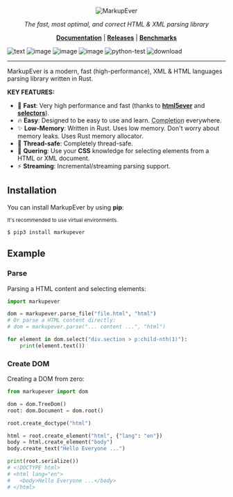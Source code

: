 <p align="center">
  <img src="https://github.com/user-attachments/assets/4fc58bbf-3fde-47a1-aa42-ae100ba1029a" alt="MarkupEver">
</p>
<p align="center">
    <em>The fast, most optimal, and correct HTML & XML parsing library</em>
</p>
<p align="center">
    <a href="https://awolverp.github.io/markupever" target="_blank"><b>Documentation</b></a> | <a href="https://github.com/awolverp/cachebox/releases"><b>Releases</b></a> | <a href="https://awolverp.github.io/markupever/#performance" target="_blank"><b>Benchmarks</b></a>
</p>

![text](https://img.shields.io/badge/coverage-100-08000)
![image](https://img.shields.io/pypi/v/markupever.svg)
![image](https://img.shields.io/pypi/l/markupever.svg)
![image](https://img.shields.io/pypi/pyversions/markupever.svg)
![python-test](https://github.com/awolverp/markupever/actions/workflows/test.yml/badge.svg)
![download](https://img.shields.io/pypi/dm/markupever?style=flat-square&color=%23314bb5)

------

MarkupEver is a modern, fast (high-performance), XML & HTML languages parsing library written in Rust.

**KEY FEATURES:**
* 🚀 **Fast**: Very high performance and fast (thanks to **[html5ever](https://github.com/servo/html5ever)** and **[selectors](https://github.com/servo/stylo/tree/main/selectors)**).
* 🔥 **Easy**: Designed to be easy to use and learn. <abbr title="also known as auto-complete, autocompletion, IntelliSense">Completion</abbr> everywhere.
* ✨ **Low-Memory**: Written in Rust. Uses low memory. Don't worry about memory leaks. Uses Rust memory allocator.
* 🧶 **Thread-safe**: Completely thread-safe. 
* 🎯 **Quering**: Use your **CSS** knowledge for selecting elements from a HTML or XML document.
* ⚡ **Streaming**: Incremental/streaming parsing support.

## Installation
You can install MarkupEver by using **pip**:

<small>It's recommended to use virtual environments.</small>

```console
$ pip3 install markupever
```

## Example

### Parse
Parsing a HTML content and selecting elements:

```python
import markupever

dom = markupever.parse_file("file.html", "html")
# Or parse a HTML content directly:
# dom = markupever.parse("... content ...", "html")

for element in dom.select("div.section > p:child-nth(1)"):
    print(element.text())
```

### Create DOM
Creating a DOM from zero:

```python
from markupever import dom

dom = dom.TreeDom()
root: dom.Document = dom.root()

root.create_doctype("html")

html = root.create_element("html", {"lang": "en"})
body = html.create_element("body")
body.create_text("Hello Everyone ...")

print(root.serialize())
# <!DOCTYPE html>
# <html lang="en">
#   <body>Hello Everyone ...</body>
# </html>
```
